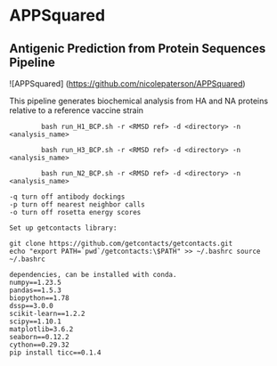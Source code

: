 # APPSquared 
## Antigenic Prediction from Protein Sequences Pipeline 
![APPSquared]
(https://github.com/nicolepaterson/APPSquared)

This pipeline generates biochemical analysis from HA and NA proteins relative to a reference vaccine strain


```usage for running H1 subtype analysis:
		bash run_H1_BCP.sh -r <RMSD ref> -d <directory> -n <analysis_name>
```

```usage for running H3 subtype analysis:
		bash run_H3_BCP.sh -r <RMSD ref> -d <directory> -n <analysis_name>
```
```usage for running N2 subtype analysis:
		bash run_N2_BCP.sh -r <RMSD ref> -d <directory> -n <analysis_name>
```

```optional flags
-q turn off antibody dockings
-p turn off nearest neighbor calls 
-o turn off rosetta energy scores
```

```
Set up getcontacts library:

git clone https://github.com/getcontacts/getcontacts.git 
echo "export PATH=`pwd`/getcontacts:\$PATH" >> ~/.bashrc source ~/.bashrc
```

```
dependencies, can be installed with conda.
numpy==1.23.5
pandas==1.5.3
biopython==1.78
dssp==3.0.0
scikit-learn==1.2.2
scipy==1.10.1
matplotlib=3.6.2
seaborn==0.12.2
cython==0.29.32
pip install ticc==0.1.4 
```

